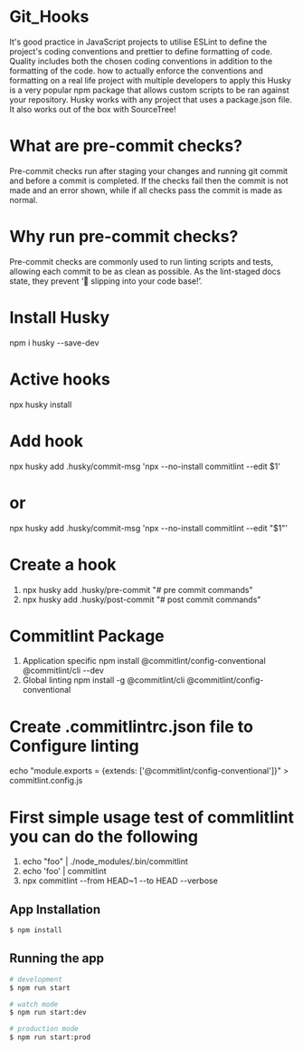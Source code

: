 # Git_Hooks
It's good practice in JavaScript projects to utilise ESLint to define the project's coding conventions and prettier to define formatting of code. Quality includes both the chosen coding conventions in addition to the formatting of the code. how to actually enforce the conventions and formatting on a real life project with multiple developers to apply this Husky is a very popular npm package that allows custom scripts to be ran against your repository. Husky works with any project that uses a package.json file. It also works out of the box with SourceTree!

# What are pre-commit checks?
Pre-commit checks run after staging your changes and running git commit and before a commit is completed. 
If the checks fail then the commit is not made and an error shown, while if all checks pass the commit is made as normal.

# Why run pre-commit checks?
Pre-commit checks are commonly used to run linting scripts and tests, allowing each commit to be as clean as possible. 
As the lint-staged docs state, they prevent ‘💩 slipping into your code base!’.

# Install Husky
npm i husky --save-dev

# Active hooks
npx husky install

# Add hook
npx husky add .husky/commit-msg 'npx --no-install commitlint --edit $1'
# or
npx husky add .husky/commit-msg 'npx --no-install commitlint --edit "$1"'

# Create a hook
1. npx husky add .husky/pre-commit "# pre commit commands"
2. npx husky add .husky/post-commit "# post commit commands"

# Commitlint Package
1. Application specific 
npm install @commitlint/config-conventional @commitlint/cli --dev
2. Global linting 
npm install -g @commitlint/cli @commitlint/config-conventional

# Create .commitlintrc.json file to Configure linting 
echo "module.exports = {extends: ['@commitlint/config-conventional']}" > commitlint.config.js

# First simple usage test of commlitlint you can do the following 
1. echo "foo" | ./node_modules/.bin/commitlint
2. echo 'foo' | commitlint
3. npx commitlint --from HEAD~1 --to HEAD --verbose

## App Installation

```bash
$ npm install
```

## Running the app

```bash
# development
$ npm run start

# watch mode
$ npm run start:dev

# production mode
$ npm run start:prod
```
